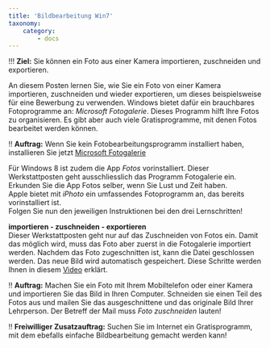 ```yaml
---
title: 'Bildbearbeitung Win7'
taxonomy:
    category:
        - docs
---
```


!!! **Ziel:** Sie können ein Foto aus einer Kamera importieren, zuschneiden und exportieren.

An diesem Posten lernen Sie, wie Sie ein Foto von einer Kamera importieren, zuschneiden und wieder exportieren, um dieses beispielsweise für eine Bewerbung zu verwenden. Windows bietet dafür ein brauchbares Fotoprogramme an: *Microsoft Fotogalerie*. Dieses Programm hilft Ihre Fotos zu organisieren. Es gibt aber auch viele Gratisprogramme, mit denen Fotos bearbeitet werden können.<br>

!! **Auftrag:** Wenn Sie kein Fotobearbeitungsprogramm installiert haben, installieren Sie jetzt [Microsoft Fotogalerie](http://de.ccm.net/download/downloaden-4144-windows-fotogalerie)

Für Windows 8 ist zudem die App *Fotos* vorinstalliert. Dieser Werkstattposten geht ausschliesslich das Programm Fotogalerie ein. Erkunden Sie die App Fotos selber, wenn Sie Lust und Zeit haben.<br>
Apple bietet mit *iPhoto* ein umfassendes Fotoprogramm an, das bereits vorinstalliert ist.<br>
Folgen Sie nun den jeweiligen Instruktionen bei den drei Lernschritten!<br>

**importieren - zuschneiden - exportieren**<br>
Dieser Werkstattposten geht nur auf das Zuschneiden von Fotos ein. Damit das möglich wird, muss das Foto aber zuerst in die Fotogalerie importiert werden. Nachdem das Foto zugeschnitten ist, kann die Datei geschlossen werden. Das neue Bild wird automatisch gespeichert. Diese Schritte werden Ihnen in diesem [Video](https://www.youtube.com/watch?v=bcgVfeci2nk) erklärt.<br>

!! **Auftrag:** Machen Sie ein Foto mit Ihrem Mobiltelefon oder einer Kamera und importieren Sie das Bild in Ihren Computer. Schneiden sie einen Teil des Fotos aus und mailen Sie das ausgeschnittene und das originale Bild Ihrer Lehrperson. Der Betreff der Mail muss *Foto zuschneiden* lauten!<br>

!! **Freiwilliger Zusatzauftrag:** Suchen Sie im Internet ein Gratisprogramm, mit dem ebefalls einfache Bildbearbeitung gemacht werden kann!





